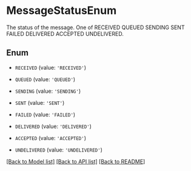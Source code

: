 # MessageStatusEnum

The status of the message. One of RECEIVED QUEUED SENDING SENT FAILED DELIVERED ACCEPTED UNDELIVERED. 

## Enum

* `RECEIVED` (value: `'RECEIVED'`)

* `QUEUED` (value: `'QUEUED'`)

* `SENDING` (value: `'SENDING'`)

* `SENT` (value: `'SENT'`)

* `FAILED` (value: `'FAILED'`)

* `DELIVERED` (value: `'DELIVERED'`)

* `ACCEPTED` (value: `'ACCEPTED'`)

* `UNDELIVERED` (value: `'UNDELIVERED'`)

[[Back to Model list]](../README.md#documentation-for-models) [[Back to API list]](../README.md#documentation-for-api-endpoints) [[Back to README]](../README.md)


